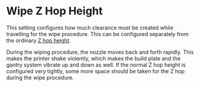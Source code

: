 Wipe Z Hop Height
====
This setting configures how much clearance must be created while travelling for the wipe procedure. This can be configured separately from the ordinary [Z hop height](travel/retraction_hop.md).

During the wiping procedure, the nozzle moves back and forth rapidly. This makes the printer shake violently, which makes the build plate and the gantry system vibrate up and down as well. If the normal Z hop height is configured very tightly, some more space should be taken for the Z hop during the wipe procedure.